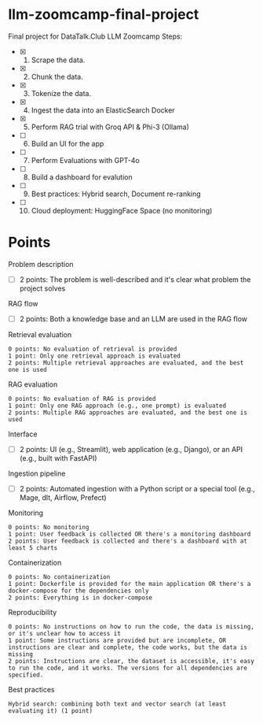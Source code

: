 # llm-zoomcamp-final-project
Final project for DataTalk.Club LLM Zoomcamp
Steps:
- [x] 1. Scrape the data.
- [x] 2. Chunk the data.
- [x] 3. Tokenize the data.
- [x] 4. Ingest the data into an ElasticSearch Docker
- [x] 5. Perform RAG trial with Groq API & Phi-3 (Ollama)
- [ ] 6. Build an UI for the app
- [ ] 7. Perform Evaluations with GPT-4o
- [ ] 8. Build a dashboard for evalution
- [ ] 9. Best practices: Hybrid search, Document re-ranking
- [ ] 10. Cloud deployment: HuggingFace Space (no monitoring)

# Points
Problem description
- [ ] 2 points: The problem is well-described and it's clear what problem the project solves

RAG flow
- [ ] 2 points: Both a knowledge base and an LLM are used in the RAG flow

Retrieval evaluation

    0 points: No evaluation of retrieval is provided
    1 point: Only one retrieval approach is evaluated
    2 points: Multiple retrieval approaches are evaluated, and the best one is used

RAG evaluation

    0 points: No evaluation of RAG is provided
    1 point: Only one RAG approach (e.g., one prompt) is evaluated
    2 points: Multiple RAG approaches are evaluated, and the best one is used

Interface
- [ ] 2 points: UI (e.g., Streamlit), web application (e.g., Django), or an API (e.g., built with FastAPI)

Ingestion pipeline
- [ ] 2 points: Automated ingestion with a Python script or a special tool (e.g., Mage, dlt, Airflow, Prefect)

Monitoring

    0 points: No monitoring
    1 point: User feedback is collected OR there's a monitoring dashboard
    2 points: User feedback is collected and there's a dashboard with at least 5 charts

Containerization

    0 points: No containerization
    1 point: Dockerfile is provided for the main application OR there's a docker-compose for the dependencies only
    2 points: Everything is in docker-compose

Reproducibility

    0 points: No instructions on how to run the code, the data is missing, or it's unclear how to access it
    1 point: Some instructions are provided but are incomplete, OR instructions are clear and complete, the code works, but the data is missing
    2 points: Instructions are clear, the dataset is accessible, it's easy to run the code, and it works. The versions for all dependencies are specified.

Best practices

    Hybrid search: combining both text and vector search (at least evaluating it) (1 point)